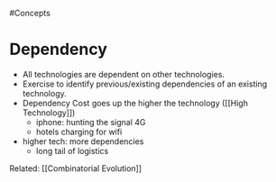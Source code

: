 #Concepts 
# Dependency

- All technologies are dependent on other technologies.
- Exercise to identify previous/existing dependencies of an existing technology.
- Dependency Cost goes up the higher the technology ([[High Technology]])
	- iphone: hunting the signal 4G
	- hotels charging for wifi
- higher tech: more dependencies
	- long tail of logistics

Related:
[[Combinatorial Evolution]]